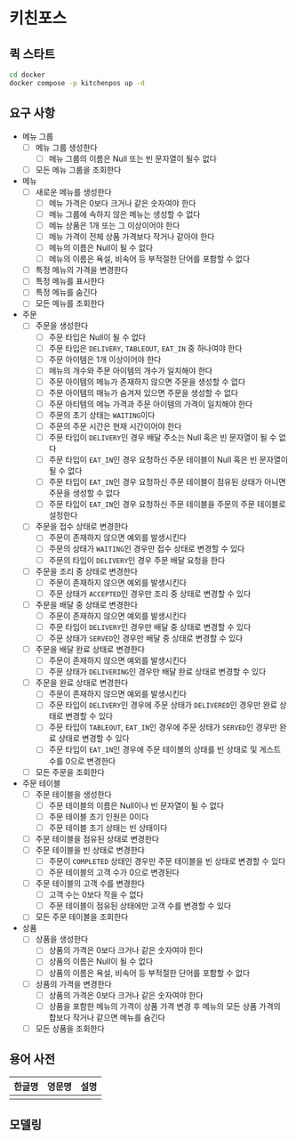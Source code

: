 # 키친포스

## 퀵 스타트

```sh
cd docker
docker compose -p kitchenpos up -d
```

## 요구 사항

- 메뉴 그룹
    - [ ] 메뉴 그룹 생성한다
        - [ ] 메뉴 그룹의 이름은 Null 또는 빈 문자열이 될수 없다
    - [ ] 모든 메뉴 그룹을 조회한다
- 메뉴
    - [ ] 새로운 메뉴를 생성한다
        - [ ] 메뉴 가격은 0보다 크거나 같은 숫자여야 한다
        - [ ] 메뉴 그룹에 속하지 않은 메뉴는 생성할 수 없다
        - [ ] 메뉴 상품은 1개 또는 그 이상이어야 한다
        - [ ] 메뉴 가격이 전체 상품 가격보다 작거나 같아야 한다
        - [ ] 메뉴의 이름은 Null이 될 수 없다
        - [ ] 메뉴의 이름은 욕설, 비속어 등 부적절한 단어를 포함할 수 없다
    - [ ] 특정 메뉴의 가격을 변경한다
    - [ ] 특정 메뉴를 표시한다
    - [ ] 특정 메뉴를 숨긴다
    - [ ] 모든 메뉴를 조회한다
- 주문
    - [ ] 주문을 생성한다
        - [ ] 주문 타입은 Null이 될 수 없다
        - [ ] 주문 타입은 `DELIVERY`, `TABLEOUT`, `EAT_IN` 중 하나여야 한다
        - [ ] 주문 아이템은 1개 이상이어야 한다
        - [ ] 메뉴의 개수와 주문 아이템의 개수가 일치해야 한다
        - [ ] 주문 아이템의 메뉴가 존재하지 않으면 주문을 생성할 수 없다
        - [ ] 주문 아이템의 매뉴가 숨겨져 있으면 주문을 생성할 수 없다
        - [ ] 주문 아티템의 메뉴 가격과 주문 아이템의 가격이 일치해야 한다
        - [ ] 주문의 초기 상태는 `WAITING`이다
        - [ ] 주문의 주문 시간은 현재 시간이어야 한다
        - [ ] 주문 타입이 `DELIVERY`인 경우 배달 주소는 Null 혹은 빈 문자열이 될 수 없다
        - [ ] 주문 타입이 `EAT_IN`인 경우 요청하신 주문 테이블이 Null 혹은 빈 문자열이 될 수 없다
        - [ ] 주문 타입이 `EAT_IN`인 경우 요청하신 주문 테이블이 점유된 상태가 아니면 주문을 생성할 수 없다
        - [ ] 주문 타입이 `EAT_IN`인 경우 요청하신 주문 테이블을 주문의 주문 테이블로 설정한다
    - [ ] 주문을 접수 상태로 변경한다
        - [ ] 주문이 존재하지 않으면 예외를 발생시킨다
        - [ ] 주문의 상태가 `WAITING`인 경우만 접수 상태로 변경할 수 있다
        - [ ] 주문의 타입이 `DELIVERY`인 경우 주문 배달 요청을 한다
    - [ ] 주문을 조리 중 상태로 변경한다
        - [ ] 주문이 존재하지 않으면 예외를 발생시킨다
        - [ ] 주문 상태가 `ACCEPTED`인 경우만 조리 중 상태로 변경할 수 있다
    - [ ] 주문을 배달 중 상태로 변경한다
        - [ ] 주문이 존재하지 않으면 예외를 발생시킨다
        - [ ] 주문 타입이 `DELIVERY`인 경우만 배달 중 상태로 변경할 수 있다
        - [ ] 주문 상태가 `SERVED`인 경우만 배달 중 상태로 변경할 수 있다
    - [ ] 주문을 배달 완료 상태로 변경한다
        - [ ] 주문이 존재하지 않으면 예외를 발생시킨다
        - [ ] 주문 상태가 `DELIVERING`인 경우만 배달 완료 상태로 변경할 수 있다
    - [ ] 주문을 완료 상태로 변경한다
        - [ ] 주문이 존재하지 않으면 예외를 발생시킨다
        - [ ] 주문 타입이 `DELIVERY`인 경우에 주문 상태가 `DELIVERED`인 경우만 완료 상태로 변경할 수 있다
        - [ ] 주문 타입이 `TABLEOUT`, `EAT_IN`인 경우에 주문 상태가 `SERVED`인 경우만 완료 상태로 변경할 수 있다
        - [ ] 주문 타입이 `EAT_IN`인 경우에 주문 테이블의 상태를 빈 상태로 및 게스트 수를 0으로 변경한다
    - [ ] 모든 주문을 조회한다
- 주문 테이블
    - [ ] 주문 테이블을 생성한다
        - [ ] 주문 테이블의 이름은 Null이나 빈 문자열이 될 수 없다
        - [ ] 주문 테이블 초기 인원은 0이다
        - [ ] 주문 테이블 초기 상태는 빈 상태이다
    - [ ] 주문 테이블을 점유된 상태로 변경한다
    - [ ] 주문 테이블을 빈 상태로 변경한다
        - [ ] 주문이 `COMPLETED` 상태인 경우만 주문 테이블을 빈 상태로 변경할 수 있다
        - [ ] 주문 테이블의 고객 수가 0으로 변경된다
    - [ ] 주문 테이블의 고객 수를 변경한다
        - [ ] 고객 수는 0보다 작을 수 없다
        - [ ] 주문 테이블이 점유된 상태에만 고객 수를 변경할 수 있다
    - [ ] 모든 주문 테이블을 조회한다
- 상품
    - [ ] 상품을 생성한다
        - [ ] 상품의 가격은 0보다 크거나 같은 숫자여야 한다
        - [ ] 상품의 이름은 Null이 될 수 없다
        - [ ] 상품의 이름은 욕설, 비속어 등 부적절한 단어를 포함할 수 없다
    - [ ] 상품의 가격을 변경한다
        - [ ] 상품의 가격은 0보다 크거나 같은 숫자여야 한다
        - [ ] 상품을 포함한 메뉴의 가격이 상품 가격 변경 후 메뉴의 모든 상품 가격의 합보다 작거나 같으면 메뉴를 숨긴다
    - [ ] 모든 상품을 조회한다

## 용어 사전

| 한글명 | 영문명 | 설명 |
|-----|-----|----|
|     |     |    |

## 모델링
